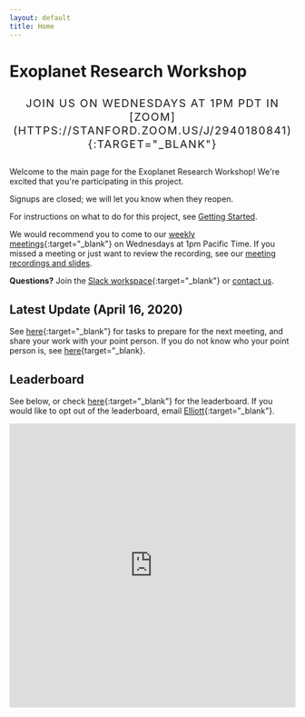```yaml
---
layout: default
title: Home
---
```


# Exoplanet Research Workshop

<h2 style="text-transform:uppercase;letter-spacing:0.1rem;font-size:1.2rem;text-align:center;margin-bottom:1.8rem;font-weight:normal" markdown="1">
Join us on Wednesdays at 1pm PDT in [Zoom](https://stanford.zoom.us/j/2940180841){:target="_blank"}
</h2>

Welcome to the main page for the Exoplanet Research Workshop! We're excited that you're participating in this project.

Signups are closed; we will let you know when they reopen.

For instructions on what to do for this project, see [Getting Started](/getting-started/).

We would recommend you to come to our [weekly meetings](https://stanford.zoom.us/j/2940180841){:target="_blank"} on Wednesdays at 1pm Pacific Time. If you missed a meeting or just want to review the recording, see our [meeting recordings and slides](/recordings/).

**Questions?** Join the [Slack workspace](https://join.slack.com/t/exoplanetrese-nug2480/shared_invite/zt-d63jj8jl-WFWgC0P9mOBvDLbJEvo5EQ){:target="_blank"} or [contact us](/contact/).

<div class="light-box" markdown="1">

## Latest Update (April 16, 2020)

See [here](https://docs.google.com/document/d/1E-r3EYDe-3a8I-v_I6EdpZYx4SJX5guC2FZG0qtIDmc/edit?usp=sharing){:target="_blank"} for tasks to prepare for the next meeting, and share your work with your point person. If you do not know who your point person is, see [here](https://docs.google.com/spreadsheets/d/1xPefvDAi55DWpAUcrfXnSRHcKYZHbV7hxZGFvCJKXvA/edit?usp=sharing){target="_blank}.

</div>

## Leaderboard
See below, or check [here](https://docs.google.com/spreadsheets/d/186XBseS2LP1QWJaaSwJQzCkS0cBpJ4C8teQdVBPQDpk/){:target="_blank"} for the leaderboard. If you would like to opt out of the leaderboard, email [Elliott](mailto:elliottq@ohs.stanford.edu){:target="_blank"}.

<center><iframe width='100%' height='500' frameborder='0' scrolling='no' src='https://docs.google.com/spreadsheets/d/186XBseS2LP1QWJaaSwJQzCkS0cBpJ4C8teQdVBPQDpk/'>&range=A1:G33&widget=false&chrome=false</iframe></center>
